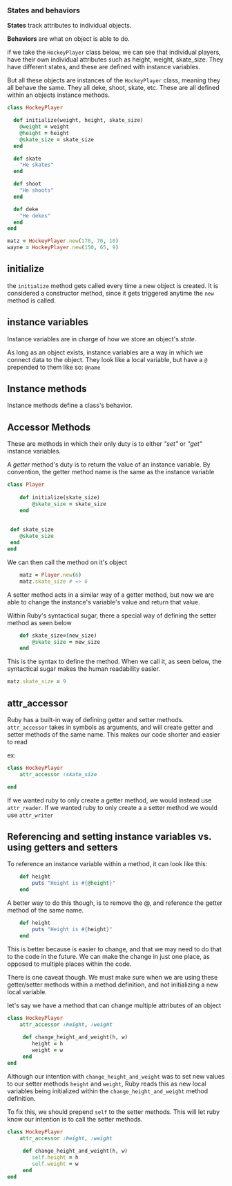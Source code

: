 ### States and behaviors 

**States** track attributes to individual objects.
 
**Behaviors** are what on object is able to do.

if we take the `HockeyPlayer` class below, we can see that individual players, have their own individual attributes such as height, weight, skate_size. They have different states, and these are defined with instance variables. 

But all these objects are instances of the `HockeyPlayer` class, meaning they all behave the same. They all deke, shoot, skate, etc. These are all defined within an objects instance methods.


```ruby 
class HockeyPlayer

  def initialize(weight, height, skate_size)
    @weight = weight
    @height = height
    @skate_size = skate_size
  end

  def skate
    "He skates"
  end

  def shoot
    "He shoots"
  end

  def deke
    "He dekes"
  end
end

matz = HockeyPlayer.new(170, 70, 10)
wayne = HockeyPlayer.new(150, 65, 9)
```

## initialize
the `initialize` method gets called every time a new object is created. It is considered a constructor method, since it gets triggered anytime the `new` method is called.

## instance variables

Instance variables are in charge of how we store an object's _state_.

As long as an object exists, instance variables are a way in which we connect data to the object. They look like a local variable, but have a `@` prepended to them like so: `@name`


## Instance methods

Instance methods define a class's behavior.

## Accessor Methods

These are methods in which their only duty is to either _"set"_ or _"get"_ instance variables.

A _getter_ method's duty is to return the value of an instance variable. By convention, the getter method name is the same as the instance variable

```ruby
class Player
	
	def initialize(skate_size)
		@skate_size = skate_size
	end
	
	
 def skate_size
 	@skate_size
 end
end
```

We can then call the method on it's object

```ruby
	matz = Player.new(6)
	matz.skate_size # => 6
```

A setter method acts in a similar way of a getter method, but now we are able to change the instance's variable's value and return that value.

Within Ruby's syntactical sugar, there a special way of defining the setter method as seen below


```ruby
	def skate_size=(new_size)
		@skate_size = new_size
	end

```	

This is the syntax to define the method. When we call it, as seen below, the syntactical sugar makes the human readability easier. 

```ruby
matz.skate_size = 9
```

## attr_accessor
Ruby has a built-in way of defining getter and setter methods.
`attr_accessor` takes in symbols as arguments, and will create getter and setter methods of the same name. This makes our code shorter and easier to read

ex: 

```ruby
class HockeyPlayer
	attr_accessor :skate_size

end
```

If we wanted ruby to only create a getter method, we would instead use `attr_reader`. If we wanted ruby to only create a a setter method we would use `attr_writer`

## Referencing and setting instance variables vs. using getters and setters

To reference an instance variable within a method, it can look like this:

```ruby
	def height
		puts "Height is #{@height}"
	end
```

A better way to do this though, is to remove the @, and reference the getter method of the same name.

```ruby
	def height
		puts "Height is #{height}"
	end
```

This is better because is easier to change, and that we may need to do that to the code in the future. We can make the change in just one place, as opposed to multiple places within the code. 

There is one caveat though. We must make sure when we are using these getter/setter methods within a method definition, and not initializing a new local variable. 

let's say we have a method that can change multiple attributes of an object

```ruby
class HockeyPlayer
	attr_accessor :height, :weight
	
	 def change_height_and_weight(h, w)
	 	height = h
	 	weight = w
	 end
end
```
Although our intention with `change_height_and_weight` was to set new values to our setter methods `height` and `weight`, Ruby reads this as new local variables being initialized within the `change_height_and_weight` method definition.

To fix this, we should prepend `self` to the setter methods. This will let ruby know our intention is to call the setter methods.

```ruby
class HockeyPlayer
	attr_accessor :height, :weight
	
	 def change_height_and_weight(h, w)
	 	self.height = h
	 	self.weight = w
	 end
end
```